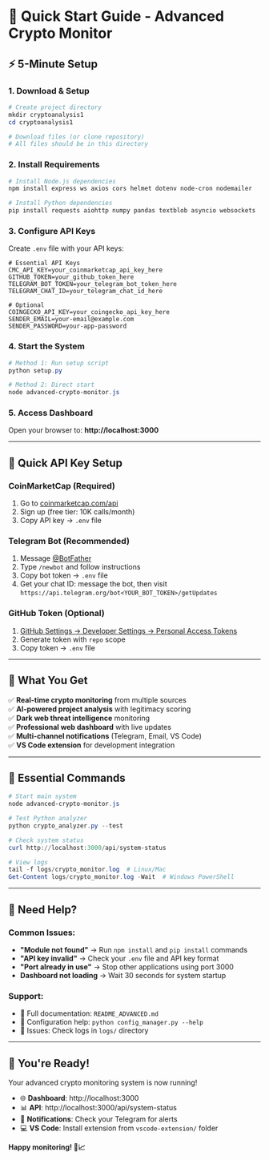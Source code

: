 # 🚀 Quick Start Guide - Advanced Crypto Monitor

## ⚡ 5-Minute Setup

### 1. Download & Setup
```powershell
# Create project directory
mkdir cryptoanalysis1
cd cryptoanalysis1

# Download files (or clone repository)
# All files should be in this directory
```

### 2. Install Requirements
```powershell
# Install Node.js dependencies
npm install express ws axios cors helmet dotenv node-cron nodemailer

# Install Python dependencies  
pip install requests aiohttp numpy pandas textblob asyncio websockets
```

### 3. Configure API Keys
Create `.env` file with your API keys:
```env
# Essential API Keys
CMC_API_KEY=your_coinmarketcap_api_key_here
GITHUB_TOKEN=your_github_token_here
TELEGRAM_BOT_TOKEN=your_telegram_bot_token_here
TELEGRAM_CHAT_ID=your_telegram_chat_id_here

# Optional
COINGECKO_API_KEY=your_coingecko_api_key_here
SENDER_EMAIL=your-email@example.com
SENDER_PASSWORD=your-app-password
```

### 4. Start the System
```powershell
# Method 1: Run setup script
python setup.py

# Method 2: Direct start
node advanced-crypto-monitor.js
```

### 5. Access Dashboard
Open your browser to: **http://localhost:3000**

---

## 🔑 Quick API Key Setup

### CoinMarketCap (Required)
1. Go to [coinmarketcap.com/api](https://coinmarketcap.com/api/)
2. Sign up (free tier: 10K calls/month)
3. Copy API key → `.env` file

### Telegram Bot (Recommended)
1. Message [@BotFather](https://t.me/botfather)
2. Type `/newbot` and follow instructions
3. Copy bot token → `.env` file
4. Get your chat ID: message the bot, then visit `https://api.telegram.org/bot<YOUR_BOT_TOKEN>/getUpdates`

### GitHub Token (Optional)
1. [GitHub Settings → Developer Settings → Personal Access Tokens](https://github.com/settings/tokens)
2. Generate token with `repo` scope
3. Copy token → `.env` file

---

## 🎯 What You Get

✅ **Real-time crypto monitoring** from multiple sources  
✅ **AI-powered project analysis** with legitimacy scoring  
✅ **Dark web threat intelligence** monitoring  
✅ **Professional web dashboard** with live updates  
✅ **Multi-channel notifications** (Telegram, Email, VS Code)  
✅ **VS Code extension** for development integration  

---

## 🔧 Essential Commands

```powershell
# Start main system
node advanced-crypto-monitor.js

# Test Python analyzer
python crypto_analyzer.py --test

# Check system status
curl http://localhost:3000/api/system-status

# View logs
tail -f logs/crypto_monitor.log  # Linux/Mac
Get-Content logs/crypto_monitor.log -Wait  # Windows PowerShell
```

---

## 🚨 Need Help?

### Common Issues:
- **"Module not found"** → Run `npm install` and `pip install` commands
- **"API key invalid"** → Check your `.env` file and API key format
- **"Port already in use"** → Stop other applications using port 3000
- **Dashboard not loading** → Wait 30 seconds for system startup

### Support:
- 📖 Full documentation: `README_ADVANCED.md`
- 🔧 Configuration help: `python config_manager.py --help`
- 🐛 Issues: Check logs in `logs/` directory

---

## 🎊 You're Ready!

Your advanced crypto monitoring system is now running!

- 🌐 **Dashboard**: http://localhost:3000
- 📊 **API**: http://localhost:3000/api/system-status  
- 🔔 **Notifications**: Check your Telegram for alerts
- 💻 **VS Code**: Install extension from `vscode-extension/` folder

**Happy monitoring! 🚀📈**
